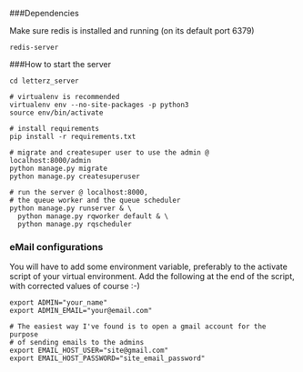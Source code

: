 ###Dependencies

Make sure redis is installed and running (on its default port 6379)

    redis-server

###How to start the server

    cd letterz_server

    # virtualenv is recommended
    virtualenv env --no-site-packages -p python3
    source env/bin/activate

    # install requirements
    pip install -r requirements.txt

    # migrate and createsuper user to use the admin @   localhost:8000/admin
    python manage.py migrate
    python manage.py createsuperuser

    # run the server @ localhost:8000,
    # the queue worker and the queue scheduler
    python manage.py runserver & \
      python manage.py rqworker default & \
      python manage.py rqscheduler

### eMail configurations

You will have to add some environment variable, preferably to the activate script of your virtual environment. Add the following at the end of the script, with corrected values of course :-)

    export ADMIN="your_name"
    export ADMIN_EMAIL="your@email.com"

    # The easiest way I've found is to open a gmail account for the purpose
    # of sending emails to the admins
    export EMAIL_HOST_USER="site@gmail.com"
    export EMAIL_HOST_PASSWORD="site_email_password"
